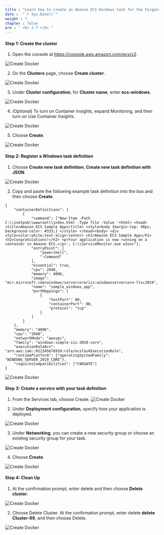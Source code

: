 ```yaml
---
title : "Learn how to create an Amazon ECS Windows task for the Fargate launch type"
date :  "`r Sys.Date()`"
weight : 7
chapter : false
pre : " <b> 2.7 </b> "
---
```


#### Step 1: Create the cluster

1. Open the console at https://console.aws.amazon.com/ecs/v2.

![Create Docker](/images/5/1.png?featherlight=false&width=90pc)

2. On the **Clusters** page, choose **Create cluster**.

![Create Docker](/images/5/2.png?featherlight=false&width=90pc)

3. Under **Cluster configuration**, for **Cluster name**, enter **ecs-windows**.

![Create Docker](/images/5/3.png?featherlight=false&width=90pc)

4. (Optional) To turn on Container Insights, expand Monitoring, and then turn on Use Container Insights.

![Create Docker](/images/5/4.png?featherlight=false&width=90pc)

5. Choose **Create**.

![Create Docker](/images/5/5.png?featherlight=false&width=90pc)

#### Step 2: Register a Windows task definition

1. Choose **Create new task definition**, **Create new task definition with JSON**.

![Create Docker](/images/5/6.png?featherlight=false&width=90pc)

2. Copy and paste the following example task definition into the box and then choose **Create**.

```
{
    "containerDefinitions": [
        {
            "command": ["New-Item -Path C:\\inetpub\\wwwroot\\index.html -Type file -Value '<html> <head> <title>Amazon ECS Sample App</title> <style>body {margin-top: 40px; background-color: #333;} </style> </head><body> <div style=color:white;text-align:center> <h1>Amazon ECS Sample App</h1> <h2>Congratulations!</h2> <p>Your application is now running on a container in Amazon ECS.</p>'; C:\\ServiceMonitor.exe w3svc"],
            "entryPoint": [
                "powershell",
                "-Command"
            ],
            "essential": true,
            "cpu": 2048,
            "memory": 4096,
            "image": "mcr.microsoft.com/windows/servercore/iis:windowsservercore-ltsc2019",
            "name": "sample_windows_app",
            "portMappings": [
                {
                    "hostPort": 80,
                    "containerPort": 80,
                    "protocol": "tcp"
                }
            ]
        }
    ],
    "memory": "4096",
    "cpu": "2048",
    "networkMode": "awsvpc",
    "family": "windows-simple-iis-2019-core",
    "executionRoleArn": "arn:aws:iam::012345678910:role/ecsTaskExecutionRole",
    "runtimePlatform": {"operatingSystemFamily": "WINDOWS_SERVER_2019_CORE"},
    "requiresCompatibilities": ["FARGATE"]
}
```

![Create Docker](/images/5/7.png?featherlight=false&width=90pc)

#### Step 3: Create a service with your task definition

1. From the Services tab, choose Create.
![Create Docker](/images/5/9.png?featherlight=false&width=90pc)

2. Under **Deployment configuration**, specify how your application is deployed.

![Create Docker](/images/5/10.png?featherlight=false&width=90pc)

3. Under **Networking**, you can create a new security group or choose an existing security group for your task.


![Create Docker](/images/5/11.png?featherlight=false&width=90pc)

4. Choose **Create**.

![Create Docker](/images/5/12.png?featherlight=false&width=90pc)

#### Step 4: Clean Up

1. At the confirmation prompt, enter delete and then choose **Delete cluster**.

![Create Docker](/images/5/13.png?featherlight=false&width=90pc)

2. Choose Delete Cluster. At the confirmation prompt, enter delete **delete Cluster-99**, and then choose Delete.

![Create Docker](/images/5/14.png?featherlight=false&width=90pc)